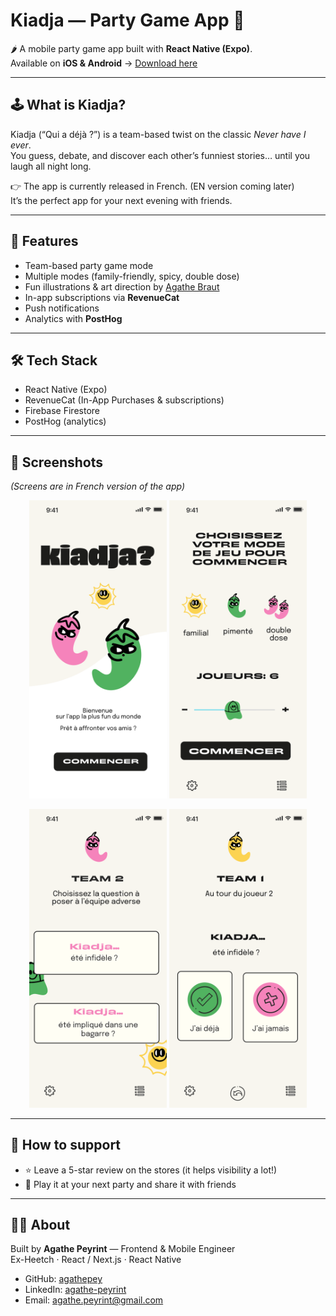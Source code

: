 # Kiadja — Party Game App 🎉

🌶️ A mobile party game app built with **React Native (Expo)**.  
Available on **iOS & Android** → [Download here](https://onelink.to/5x4wsn)

---

## 🕹️ What is Kiadja?

Kiadja (“Qui a déjà ?”) is a team-based twist on the classic *Never have I ever*.  
You guess, debate, and discover each other’s funniest stories… until you laugh all night long.  

👉 The app is currently released in French. (EN version coming later)  
It’s the perfect app for your next evening with friends.

---

## 🚀 Features
- Team-based party game mode
- Multiple modes (family-friendly, spicy, double dose)
- Fun illustrations & art direction by [Agathe Braut](https://www.agathebraut.com)
- In-app subscriptions via **RevenueCat**
- Push notifications
- Analytics with **PostHog**

---

## 🛠 Tech Stack
- React Native (Expo)
- RevenueCat (In-App Purchases & subscriptions)
- Firebase Firestore
- PostHog (analytics)

---

## 📸 Screenshots
_(Screens are in French version of the app)_

<p align="center">
  <img src="./assets/Welcome.png" width="220"/>
  <img src="./assets/Start.png" width="220"/>
</p>

<p align="center">
  <img src="./assets/Choice.png" width="220"/>
  <img src="./assets/Playing.png" width="220"/>
</p>


---

## 🤝 How to support
- ⭐ Leave a 5-star review on the stores (it helps visibility a lot!)  
- 🎉 Play it at your next party and share it with friends  

---

## 👩‍💻 About
Built by **Agathe Peyrint** — Frontend & Mobile Engineer  
Ex-Heetch · React / Next.js · React Native  

- GitHub: [agathepey](https://github.com/agathepey)  
- LinkedIn: [agathe-peyrint](https://www.linkedin.com/in/agathe-peyrint-6857b391/)  
- Email: agathe.peyrint@gmail.com
